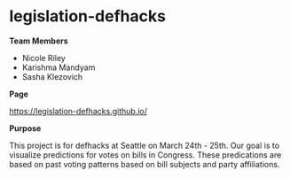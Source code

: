 # legislation-defhacks

**Team Members**

- Nicole Riley
- Karishma Mandyam
- Sasha Klezovich

**Page** 

https://legislation-defhacks.github.io/

**Purpose**

This project is for defhacks at Seattle on March 24th - 25th. Our goal is to visualize predictions for 
votes on bills in Congress. These predications are based on past voting patterns based on bill subjects
and party affiliations.
